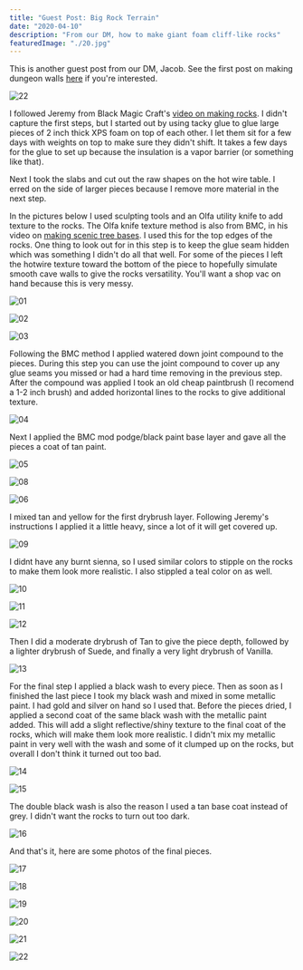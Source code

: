```yaml
---
title: "Guest Post: Big Rock Terrain"
date: "2020-04-10"
description: "From our DM, how to make giant foam cliff-like rocks"
featuredImage: "./20.jpg"
---
```


<div class="banner-note">
  This is another guest post from our DM, Jacob. See the first post on making dungeon walls <a href="../guest-post-dungeon-walls">here</a> if you're interested.
</div>

![22](22.jpg)

I followed Jeremy from Black Magic Craft's <a href="https://www.youtube.com/watch?v=VjZmihU7nxg" target="_blank" rel="noopener noreferrer">video on making rocks</a>. I didn't capture the first steps, but I started out by using tacky glue to glue large pieces of 2 inch thick XPS foam on top of each other. I let them sit for a few days with weights on top to make sure they didn't shift. It takes a few days for the glue to set up because the insulation is a vapor barrier (or something like that).

Next I took the slabs and cut out the raw shapes on the hot wire table. I erred on the side of larger pieces because I remove more material in the next step. 

In the pictures below I used sculpting tools and an Olfa utility knife to add texture to the rocks. The Olfa knife texture method is also from BMC, in his video on <a href="https://www.youtube.com/watch?v=xaDLkRQOhyM&t=232" target="_blank" rel="noopener noreferrer">making scenic tree bases</a>. I used this for the top edges of the rocks. One thing to look out for in this step is to keep the glue seam hidden which was something I didn't do all that well. For some of the pieces I left the hotwire texture toward the bottom of the piece to hopefully simulate smooth cave walls to give the rocks versatility. You'll want a shop vac on hand because this is very messy.

![01](01.jpg)

![02](02.jpg)

![03](03.jpg)

Following the BMC method I applied watered down joint compound to the pieces. During this step you can use the joint compound to cover up any glue seams you missed or had a hard time removing in the previous step. After the compound was applied I took an old cheap paintbrush (I recomend a 1-2 inch brush) and added horizontal lines to the rocks to give additional texture.

![04](04.jpg)

Next I applied the BMC mod podge/black paint base layer and gave all the pieces a coat of tan paint.

![05](05.jpg)

![08](08.jpg)

![06](06.jpg)

I mixed tan and yellow for the first drybrush layer. Following Jeremy's instructions I applied it a little heavy, since a lot of it will get covered up. 

![09](09.jpg)

I didnt have any burnt sienna, so I used similar colors to stipple on the rocks to make them look more realistic. I also stippled a teal color on as well.

![10](10.jpg)

![11](11.jpg)

![12](12.jpg)

Then I did a moderate drybrush of Tan to give the piece depth, followed by a lighter drybrush of Suede, and finally a very light drybrush of Vanilla.

![13](13.jpg)

For the final step I applied a black wash to every piece. Then as soon as I finished the last piece I took my black wash and mixed in some metallic paint. I had gold and silver on hand so I used that. Before the pieces dried, I applied a second coat of the same black wash with the metallic paint added. This will add a slight reflective/shiny texture to the final coat of the rocks, which will make them look more realistic. I didn't mix my metallic paint in very well with the wash and some of it clumped up on the rocks, but overall I don't think it turned out too bad. 

![14](14.jpg)

![15](15.jpg)

The double black wash is also the reason I used a tan base coat instead of grey. I didn't want the rocks to turn out too dark.

![16](16.jpg)

And that's it, here are some photos of the final pieces.

![17](17.jpg)

![18](18.jpg)

![19](19.jpg)

![20](20.jpg)

![21](21.jpg)

![22](22.jpg)